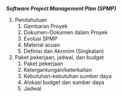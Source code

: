 <i><b>Software Project Management Plan (SPMP)</b></i>
<ol>
    <li>Pendahuluan
        <ol>
            <li>Gambaran Proyek</li>
            <li>Dokumen-Dokumen dalam Proyek</li>
            <li>Evolusi SPMP</li>
            <li>Material acuan</li>
            <li>Definisi dan Akronim (Singkatan)</li>
        </ol>
    </li>
    <li>Paket pekerjaan, jadwal, dan budget
        <ol>
            <li>Paket pekerjaan</li>
            <li>Ketergantungan/keterkaitan</li>
            <li>Kebutuhan-kebutuhan sumber daya</li>
            <li>Alokasi budget dan sumber daya</li>
            <li>Jadwal</li>
        </ol>
</ol>